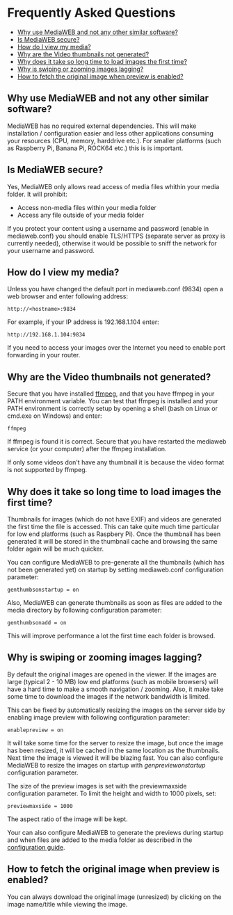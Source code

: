 # Frequently Asked Questions

- [Why use MediaWEB and not any other similar software?](#why-use-mediaweb-and-not-any-other-similar-software)
- [Is MediaWEB secure?](#is-mediaweb-secure)
- [How do I view my media?](#how-do-i-view-my-media)
- [Why are the Video thumbnails not generated?](#why-are-the-video-thumbnails-not-generated)
- [Why does it take so long time to load images the first time?](#why-does-it-take-so-long-time-to-load-images-the-first-time)
- [Why is swiping or zooming images lagging?](#why-is-swiping-or-zooming-images-lagging)
- [How to fetch the original image when preview is enabled?](#how-to-fetch-the-original-image-when-preview-is-enabled)


## Why use MediaWEB and not any other similar software?

MediaWEB has no required external dependencies. This will make installation / configuration easier and less other applications consuming your resources (CPU, memory, harddrive etc.). For smaller platforms (such as Raspberry Pi, Banana Pi, ROCK64 etc.) this is is important.

## Is MediaWEB secure?

Yes, MediaWEB only allows read access of media files whithin your media folder. It will prohibit:

* Access non-media files within your media folder
* Access any file outside of your media folder

If you protect your content using a username and password (enable in mediaweb.conf) you should enable TLS/HTTPS (separate server as proxy is currently needed), otherwise it would be possible to sniff the network for your username and password.

## How do I view my media?

Unless you have changed the default port in mediaweb.conf (9834) open a web browser and enter following address:

    http://<hostname>:9834

For example, if your IP address is 192.168.1.104 enter:

    http://192.168.1.104:9834

If you need to access your images over the Internet you need to enable port forwarding in your router. 

## Why are the Video thumbnails not generated?

Secure that you have installed [ffmpeg](https://www.ffmpeg.org/), and that you have ffmpeg in your PATH environment variable. You can test that ffmpeg is installed and your PATH environment is correctly setup by opening a shell (bash on Linux or cmd.exe on Windows) and enter:

    ffmpeg

If ffmpeg is found it is correct. Secure that you have restarted the mediaweb service (or your computer) after the ffmpeg installation.

If only some videos don't have any thumbnail it is because the video format is not supported by ffmpeg.

## Why does it take so long time to load images the first time?

Thumbnails for images (which do not have EXIF) and videos are generated the first time the file is accessed. This can take quite much time particular for low end platforms (such as Raspbery Pi). Once the thumbnail has been generated it will be stored in the thumbnail cache and browsing the same folder again will be much quicker.

You can configure MediaWEB to pre-generate all the thumbnails (which has not been generated yet) on startup by setting mediaweb.conf configuration parameter:

    genthumbsonstartup = on

Also, MediaWEB can generate thumbnails as soon as files are added to the media directory by following configuration parameter:

    genthumbsonadd = on

This will improve performance a lot the first time each folder is browsed. 

## Why is swiping or zooming images lagging?

By default the original images are opened in the viewer. If the images are large (typical 2 - 10 MB) low end platforms (such as mobile browsers) will have a hard time to make a smooth navigation / zooming. Also, it make take some time to download the images if the network bandwidth is limited.

This can be fixed by automatically resizing the images on the server side by enabling image preview with following configuration parameter:

    enablepreview = on

It will take some time for the server to resize the image, but once the image has been resized, it will be cached in the same location as the thumbnails. Next time the image is viewed it will be blazing fast. You can also configure MediaWEB to resize the images on startup with *genpreviewonstartup* configuration parameter.

The size of the preview images is set with the previewmaxside configuration parameter. To limit the height and width to 1000 pixels, set:

    previewmaxside = 1000

The aspect ratio of the image will be kept.

Your can also configure MediaWEB to generate the previews during startup and when files are added to the media folder as described in the [configuration guide](README.md).

## How to fetch the original image when preview is enabled?

You can always download the original image (unresized) by clicking on the image name/title while viewing the image.